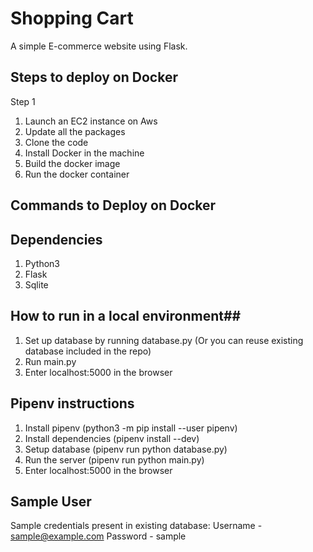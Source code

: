 # Shopping Cart  
A simple E-commerce website using Flask.

## Steps to deploy on Docker ##
Step 1
1. Launch an EC2 instance on Aws
2. Update all the packages
3. Clone the code
4. Install Docker in the machine
5. Build the docker image
6. Run the docker container

## Commands to Deploy on Docker ##


## Dependencies ##
1. Python3
2. Flask
3. Sqlite

## How to run in a local environment##
1. Set up database by running database.py (Or you can reuse existing database included in the repo)
2. Run main.py
3. Enter localhost:5000 in the browser

## Pipenv instructions ##
1. Install pipenv (python3 -m pip install --user pipenv)
2. Install dependencies (pipenv install --dev)
3. Setup database (pipenv run python database.py)
4. Run the server (pipenv run python main.py)
5. Enter localhost:5000 in the browser

## Sample User ##
Sample credentials present in existing database:
Username - sample@example.com
Password - sample


